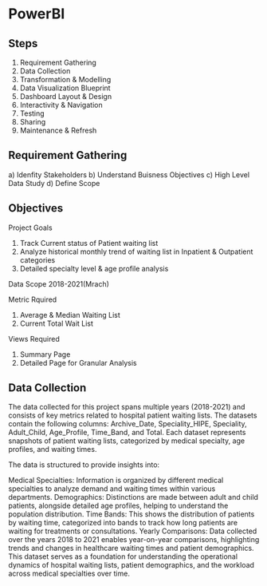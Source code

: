 # PowerBI
## Steps
1) Requirement Gathering
2) Data Collection
3) Transformation & Modelling
4) Data Visualization Blueprint
5) Dashboard Layout & Design
6) Interactivity & Navigation
7) Testing
8) Sharing
9) Maintenance & Refresh


## Requirement Gathering
  a) Idenfity Stakeholders
  b) Understand Buisness Objectives
  c) High Level Data Study
  d) Define Scope

## Objectives
Project Goals
1) Track Current status of Patient waiting list
2) Analyze historical monthly trend of waiting list in Inpatient & Outpatient categories
3) Detailed specialty level & age profile analysis

Data Scope
2018-2021(Mrach)

Metric Rquired
1) Average & Median Waiting List
2) Current Total Wait List

Views Required
1) Summary Page
2) Detailed Page for Granular Analysis

## Data Collection
The data collected for this project spans multiple years (2018-2021) and consists of key metrics related to hospital patient waiting lists. The datasets contain the following columns: Archive_Date, Speciality_HIPE, Speciality, Adult_Child, Age_Profile, Time_Band, and Total. Each dataset represents snapshots of patient waiting lists, categorized by medical specialty, age profiles, and waiting times.

The data is structured to provide insights into:

Medical Specialties: Information is organized by different medical specialties to analyze demand and waiting times within various departments.
Demographics: Distinctions are made between adult and child patients, alongside detailed age profiles, helping to understand the population distribution.
Time Bands: This shows the distribution of patients by waiting time, categorized into bands to track how long patients are waiting for treatments or consultations.
Yearly Comparisons: Data collected over the years 2018 to 2021 enables year-on-year comparisons, highlighting trends and changes in healthcare waiting times and patient demographics.
This dataset serves as a foundation for understanding the operational dynamics of hospital waiting lists, patient demographics, and the workload across medical specialties over time.

